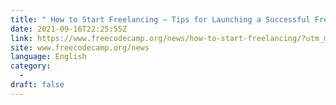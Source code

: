 ```yaml
---
title: " How to Start Freelancing – Tips for Launching a Successful Freelance Career "
date: 2021-09-16T22:25:55Z
link: https://www.freecodecamp.org/news/how-to-start-freelancing/?utm_medium=RSS&utm_source=news.12bit.vn
site: www.freecodecamp.org/news
language: English
category:
  -   
draft: false
---
```

